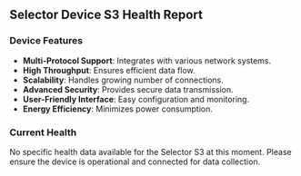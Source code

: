 ## Selector Device S3 Health Report

### Device Features
- **Multi-Protocol Support**: Integrates with various network systems.
- **High Throughput**: Ensures efficient data flow.
- **Scalability**: Handles growing number of connections.
- **Advanced Security**: Provides secure data transmission.
- **User-Friendly Interface**: Easy configuration and monitoring.
- **Energy Efficiency**: Minimizes power consumption.

### Current Health
No specific health data available for the Selector S3 at this moment. Please ensure the device is operational and connected for data collection.